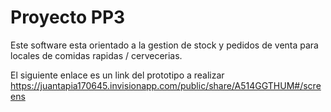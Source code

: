 # Proyecto PP3
Este software esta orientado a la gestion de stock y pedidos de venta para locales de comidas rapidas / cervecerias. 

El siguiente enlace es un link del prototipo a realizar  https://juantapia170645.invisionapp.com/public/share/A514GGTHUM#/screens

